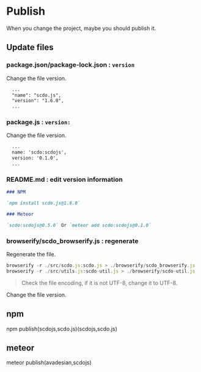# Publish

When you change the project, maybe you should publish it.

## Update files

### package.json/package-lock.json : `version`

Change the file version.

```md
  ...
  "name": "scdo.js",
  "version": "1.6.0",
  ...
```

### package.js : `version:`

Change the file version.

```md
  ...
  name: 'scdo:scdojs',
  version: '0.1.0',
  ...
```

### README.md : edit version information

```md
### NPM

`npm install scdo.js@1.6.0`

### Meteor

`scdo:scdojs@0.5.0` Or `meteor add scdo:scdojs@0.1.0`
```

### browserify/scdo_browserify.js : regenerate

Regenerate the file.

```js
browserify -r ./src/scdo.js:scdo.js > ./browserify/scdo_browserify.js
browserify -r ./src/utils.js:scdo-util.js > ./browserify/scdo-util.js
```

> Check the file encoding, if it is not UTF-8, change it to UTF-8.

Change the file version.

## npm

npm publish(scdojs,scdo.js)(scdojs,scdo.js)

## meteor

meteor publish(avadesian,scdojs)